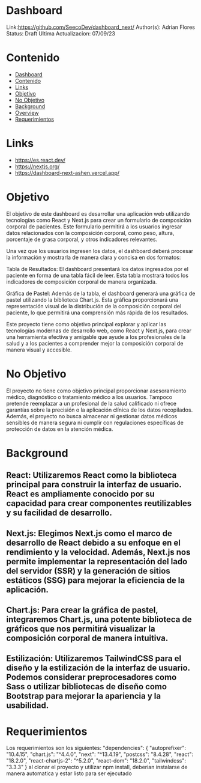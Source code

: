 # Dashboard
Link:https://github.com/SeecoDev/dashboard_next/
Author(s): Adrian Flores
Status: Draft 
Ultima Actualizacion: 07/09/23
# Contenido
- [Dashboard](#dashboard)
- [Contenido](#contenido)
- [Links](#links)
- [Objetivo](#objetivo)
- [No Objetivo](#no-objetivo)
- [Background](#background)
- [Overview](#overview)
- [Requerimientos](#requerimientos)

# Links
- https://es.react.dev/
- https://nextjs.org/
- https://dashboard-next-ashen.vercel.app/

# Objetivo
El objetivo de este dashboard es desarrollar una aplicación web utilizando tecnologías como React y Next.js para crear un formulario de composición corporal de pacientes. Este formulario permitirá a los usuarios ingresar datos relacionados con la composición corporal, como peso, altura, porcentaje de grasa corporal, y otros indicadores relevantes.

Una vez que los usuarios ingresen los datos, el dashboard deberá procesar la información y mostrarla de manera clara y concisa en dos formatos:

Tabla de Resultados: El dashboard presentará los datos ingresados por el paciente en forma de una tabla fácil de leer. Esta tabla mostrará todos los indicadores de composición corporal de manera organizada.

Gráfica de Pastel: Además de la tabla, el dashboard generará una gráfica de pastel utilizando la biblioteca Chart.js. Esta gráfica proporcionará una representación visual de la distribución de la composición corporal del paciente, lo que permitirá una comprensión más rápida de los resultados.

Este proyecto tiene como objetivo principal explorar y aplicar las tecnologías modernas de desarrollo web, como React y Next.js, para crear una herramienta efectiva y amigable que ayude a los profesionales de la salud y a los pacientes a comprender mejor la composición corporal de manera visual y accesible.

# No Objetivo
El proyecto no tiene como objetivo principal proporcionar asesoramiento médico, diagnóstico o tratamiento médico a los usuarios. Tampoco pretende reemplazar a un profesional de la salud calificado ni ofrece garantías sobre la precisión o la aplicación clínica de los datos recopilados. Además, el proyecto no busca almacenar ni gestionar datos médicos sensibles de manera segura ni cumplir con regulaciones específicas de protección de datos en la atención médica.

# Background
## React: Utilizaremos React como la biblioteca principal para construir la interfaz de usuario. React es ampliamente conocido por su capacidad para crear componentes reutilizables y su facilidad de desarrollo.

## Next.js: Elegimos Next.js como el marco de desarrollo de React debido a su enfoque en el rendimiento y la velocidad. Además, Next.js nos permite implementar la representación del lado del servidor (SSR) y la generación de sitios estáticos (SSG) para mejorar la eficiencia de la aplicación.

## Chart.js: Para crear la gráfica de pastel, integraremos Chart.js, una potente biblioteca de gráficos que nos permitirá visualizar la composición corporal de manera intuitiva.

## Estilización: Utilizaremos TailwindCSS para el diseño y la estilización de la interfaz de usuario. Podemos considerar preprocesadores como Sass o utilizar bibliotecas de diseño como Bootstrap para mejorar la apariencia y la usabilidad.

# Requerimientos 
Los requerimientos son los siguientes:
"dependencies": {
    "autoprefixer": "10.4.15",
    "chart.js": "^4.4.0",
    "next": "^13.4.19",
    "postcss": "8.4.28",
    "react": "18.2.0",
    "react-chartjs-2": "^5.2.0",
    "react-dom": "18.2.0",
    "tailwindcss": "3.3.3"
  }
al clonar el proyecto y utilizar npm install, deberian instalarse de manera automatica y estar listo para ser ejecutado

